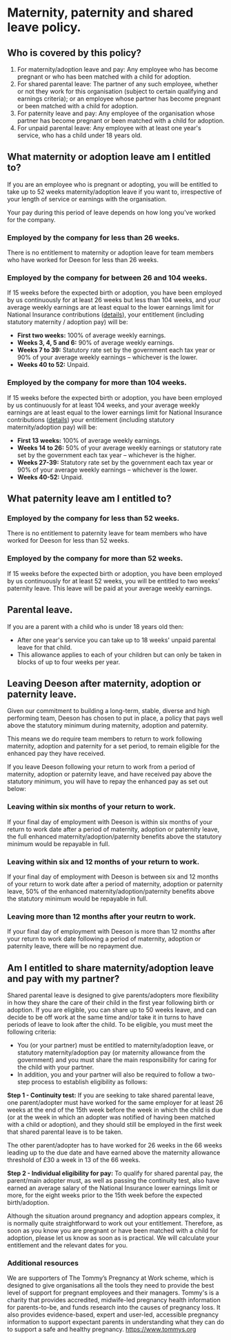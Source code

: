 # Maternity, paternity and shared leave policy.

## Who is covered by this policy?
1. For maternity/adoption leave and pay: Any employee who has become pregnant or who has been matched with a child for adoption.
2. For shared parental leave: The partner of any such employee, whether or not they work for this organisation (subject to certain qualifying and earnings criteria); or an employee whose partner has become pregnant or been matched with a child for adoption.
3. For paternity leave and pay: Any employee of the organisation whose partner has become pregnant or been matched with a child for adoption. 
4. For unpaid parental leave: Any employee with at least one year's service, who has a child under 18 years old.

## What maternity or adoption leave am I entitled to?

If you are an employee who is pregnant or adopting, you will be entitled to take up to 52 weeks maternity/adoption leave if you want to, irrespective of your length of service or earnings with the organisation.

Your pay during this period of leave depends on how long you've worked for the company. 

### Employed by the company for less than 26 weeks.

There is no entitlement to maternity or adoption leave for team members who have worked for Deeson for less than 26 weeks.

### Employed by the company for between 26 and 104 weeks.

If 15 weeks before the expected birth or adoption, you have been employed by us continuously for at least 26 weeks but less than 104 weeks, and your average weekly earnings are at least equal to the lower earnings limit for National Insurance contributions ([details](https://www.gov.uk/government/publications/rates-and-allowances-national-insurance-contributions/rates-and-allowances-national-insurance-contributions)), your entitlement (including statutory maternity / adoption pay) will be:

- **First two weeks:** 100% of average weekly earnings.
- **Weeks 3, 4, 5 and 6:** 90% of average weekly earnings.
- **Weeks 7 to 39:** Statutory rate set by the government each tax year or 90% of your average weekly earnings – whichever is the lower.
- **Weeks 40 to 52:** Unpaid.

### Employed by the company for more than 104 weeks.

If 15 weeks before the expected birth or adoption, you have been employed by us continuously for at least 104 weeks, and your average weekly earnings are at least equal to the lower earnings limit for National Insurance contributions ([details](https://www.gov.uk/government/publications/rates-and-allowances-national-insurance-contributions/rates-and-allowances-national-insurance-contributions)) your entitlement (including statutory maternity/adoption pay) will be:

- **First 13 weeks:** 100% of average weekly earnings.
- **Weeks 14 to 26:** 50% of your average weekly earnings or statutory rate set by the government each tax year – whichever is the higher.  
- **Weeks 27-39:** Statutory rate set by the government each tax year or 90% of your average weekly earnings – whichever is the lower.
- **Weeks 40-52:** Unpaid.

## What paternity leave am I entitled to?

### Employed by the company for less than 52 weeks.

There is no entitlement to paternity leave for team members who have worked for Deeson for less than 52 weeks.

### Employed by the company for more than 52 weeks.

If 15 weeks before the expected birth or adoption, you have been employed by us continuously for at least 52 weeks, you will be entitled to two weeks' paternity leave. This leave will be paid at your average weekly earnings.

## Parental leave.

If you are a parent with a child who is under 18 years old then:

- After one year's service you can take up to 18 weeks' unpaid parental leave for that child.
- This allowance applies to each of your children but can only be taken in blocks of up to four weeks per year.

## Leaving Deeson after maternity, adoption or paternity leave.

Given our commitment to building a long-term, stable, diverse and high performing team, Deeson has chosen to put in place, a policy that pays well above the statutory minimum during maternity, adoption and paternity. 

This means we do require team members to return to work following maternity, adoption and paternity for a set period, to remain eligible for the enhanced pay they have received.

If you leave Deeson following your return to work from a period of maternity, adoption or paternity leave, and have received pay above the statutory minimum, you will have to repay the enhanced pay as set out below:

### Leaving within six months of your return to work.

If your final day of employment with Deeson is within six months of your return to work date after a period of maternity, adoption or paternity leave, the full enhanced maternity/adoption/paternity benefits above the statutory minimum would be repayable in full.

### Leaving within six and 12 months of your return to work.

If your final day of employment with Deeson is between six and 12 months of your return to work date after a period of maternity, adoption or paternity leave, 50% of the enhanced maternity/adoption/paternity benefits above the statutory minimum would be repayable in full.

### Leaving more than 12 months after your reutrn to work.

If your final day of employment with Deeson is more than 12 months after your return to work date following a period of maternity, adoption or paternity leave, there will be no repayment due.

## Am I entitled to share maternity/adoption leave and pay with my partner?

Shared parental leave is designed to give parents/adopters more flexibility in how they share the care of their child in the first year following birth or adoption. 
If you are eligible, you can share up to 50 weeks leave, and can decide to be off work at the same time and/or take it in turns to have periods of leave to look after the child. To be eligible, you must meet the following criteria:

- You (or your partner) must be entitled to maternity/adoption leave, or statutory maternity/adoption pay (or maternity allowance from the government) and you must share the main responsibility for caring for the child with your partner. 
- In addition, you and your partner will also be required to follow a two-step process to establish eligibility as follows:

**Step 1 - Continuity test:** If you are seeking to take shared parental leave, one parent/adopter must have worked for the same employer for at least 26 weeks at the end of the 15th week before the week in which the child is due (or at the week in which an adopter was notified of having been matched with a child or adoption), and they should still be employed in the first week that shared parental leave is to be taken.

The other parent/adopter has to have worked for 26 weeks in the 66 weeks leading up to the due date and have earned above the maternity allowance threshold of £30 a week in 13 of the 66 weeks.

**Step 2 - Individual eligibility for pay:** To qualify for shared parental pay, the parent/main adopter must, as well as passing the continuity test, also have earned an average salary of the National Insurance lower earnings limit or more, for the eight weeks prior to the 15th week before the expected birth/adoption.

Although the situation around pregnancy and adoption appears complex, it is normally quite straightforward to work out your entitlement. Therefore, as soon as you know you are pregnant or have been matched with a child for adoption, please let us know as soon as is practical. We will calculate your entitlement and the relevant dates for you.

### Additional resources
We are supporters of The Tommy’s Pregnancy at Work scheme, which is designed to give organisations all the tools they need to provide the best level of support for pregnant employees and their managers. Tommy's is a charity that provides accredited, midwife-led pregnancy health information for parents-to-be, and funds research into the causes of pregnancy loss. It also provides evidence-based, expert and user-led, accessible pregnancy information to support expectant parents in understanding what they can do to support a safe and healthy pregnancy. https://www.tommys.org

